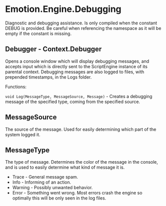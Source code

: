 # Emotion.Engine.Debugging

Diagnostic and debugging assistance. Is only compiled when the constant DEBUG is provided. Be careful when referencing the namespace as it will be empty if the constant is missing.

## Debugger - Context.Debugger

Opens a console window which will display debugging messages, and accepts input which is directly sent to the ScriptEngine instance of its parental context. Debugging messages are also logged to files, with prepended timestamps, in the Logs folder.

Functions:

```void Log(MessageType, MessageSource, Message)``` - Creates a debugging message of the specified type, coming from the specified source.

## MessageSource

The source of the message. Used for easily determining which part of the system logged it.

## MessageType

The type of message. Determines the color of the message in the console, and is used to easily determine what kind of message it is.

- Trace - General message spam.
- Info - Informing of an action.
- Warning - Possibly unwanted behavior.
- Error - Something went wrong. Most errors crash the engine so optimally this will be only seen in the log files.